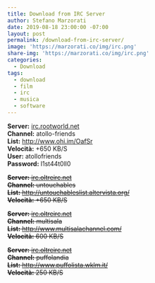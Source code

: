 ```yaml
---
title: Download from IRC Server
author: Stefano Marzorati
date: 2019-08-18 23:00:00 -07:00
layout: post
permalink: /download-from-irc-server/
image: 'https://marzorati.co/img/irc.png'
share-img: 'https://marzorati.co/img/irc.png'
categories:
  - Download
tags:
  - download
  - film
  - irc
  - musica
  - software
---
```

**Server:** <a href="irc://irc.rootworld.net" target="_blank">irc.rootworld.net</a>  
**Channel:** atollo-friends  
**List:** <a href="http://www.ohi.im/OafSr" target="_blank">http://www.ohi.im/OafSr</a>  
**Velocità:** +650 KB/S   
**User:** atollofriends   
**Password:** l1st44t0ll0   

<del>**Server:** <a href="irc://irc.oltreirc.net" target="_blank">irc.oltreirc.net</a>  
**Channel:** untouchables  
**List:** <a href="http://untouchableslist.altervista.org/" target="_blank">http://untouchableslist.altervista.org/</a>  
**Velocità:** +650 KB/S   </del>

<del>**Server:** <a href="irc://irc.oltreirc.net" target="_blank">irc.oltreirc.net</a>  
**Channel:** multisala  
**List:** <a href="http://www.multisalachannel.com/" target="_blank">http://www.multisalachannel.com/</a>  
**Velocità:** 600 KB/S   </del>

<del>**Server:** <a href="irc://irc.oltreirc.net" target="_blank">irc.oltreirc.net</a>  
**Channel:** puffolandia  
**List:** <a href="http://www.puffolista.wklm.it/" target="_blank">http://www.puffolista.wklm.it/</a>  
**Velocità:** 250 KB/S   </del>